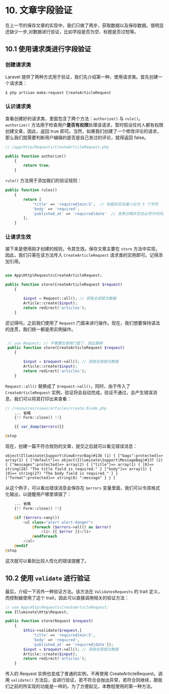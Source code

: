 # 10. 文章字段验证

在上一节的保存文章的实现中，我们只做了两步，获取数据以及保存数据。很明显还缺少一步,对数据进行验证，比如字段是否为空、标题是否过短等。

## 10.1 使用请求类进行字段验证

### 创建请求类

Laravel 提供了两种方式用于验证，我们先介绍第一种，使用请求类。首先创建一个请求类：

```sh
$ php artisan make:request CreateArticleRequest
```

### 认识请求类

查看创建好的请求类，里面包含了两个方法：`authorize()` 与 `rule()`。`authorize()` 方法用于检查用户**是否有权限**处理该请求，暂时假设任何人都有权限创建文章，因此，返回 true 即可。当然，如果我们创建了一个修改评论的请求，那么我们就需要判断用户编辑的是否是自己发过的评论，就得返回 false。

```php
// /app/Http/Requests/CreateArticleRequest.php

public function authorize()
	{
		return true;
	}
```

`rule()` 方法用于添加我们的验证规则：

```php
public function rules()
	{
		return [
			'title' => 'required|min:5',  // 标题非空且最小应为 5 个字符
			'body' => 'required',
			'published_at' => 'required|date'  // 发表日期非空且必须为时间类型
		];
	}
```

### 让请求生效

接下来是使用刚才创建的规则，令其生效。保存文章主要在 `store` 方法中实现，因此，我们只需在该方法传入 `CreateArticleRequest` 请求类的实例即可。记得添加引用。

```php

use App\Http\Requests\CreateArticleRequest;

public function store(CreateArticleRequest $request)
    {

        $input = Request::all(); // 获取全部提交数据
        Article::create($input);
        return redirect('articles'); 
    }
```

还记得吗，之前我们使用了 `Request` 门面来进行操作。现在，我们想要保持语法的连贯，我们统一都是用实例操作。

```php

 // use Request; // 不需要在使用门面了，因此删掉
 public function store(CreateArticleRequest $request)
    {

        $input = $request->all(); // 获取全部提交数据
        Article::create($input);
        return redirect('articles'); 
    }
```

`Request::all()` 替换成了 `$request->all()`，同时，由于传入了 `CreateArticleRequest` 实例，验证将会自动完成。验证不通过，会产生错误消息，我们可以将其打印出来查看：


```php
// /resources/views/articles/create.blade.php
	... 省略
    {!! Form::close() !!}

    {{ var_dump($errors)}}

@stop
```

现在，创建一篇不符合规则的文章，提交之后就可以看见错误消息：

```
object(Illuminate\Support\ViewErrorBag)#136 (1) { ["bags":protected]=> array(1) { ["default"]=> object(Illuminate\Support\MessageBag)#137 (2) { ["messages":protected]=> array(2) { ["title"]=> array(1) { [0]=> string(28) "The title field is required." } ["body"]=> array(1) { [0]=> string(27) "The body field is required." } } ["format":protected]=> string(8) ":message" } } }
```
从这个例子，可以看出错误消息会保存在 `$errors` 变量里面，我们可以令其格式化输出，以提醒用户哪里填错了：

```php
    ... 省略
    {!! Form::close() !!}

    @if ($errors->any())
        <ul class="alert alert-danger">
            @foreach ($errors->all() as $error)
                <li> {{ $error }}</li>
            @endforeach
        </ul>
    @endif
@stop
```
这次就可以看到比较人性化的错误提醒了。


## 10.2 使用 `validate` 进行验证

最后，介绍一下另外一种验证方法。该方法在 `ValidatesRequests` 的 trait 定义，而控制器使用了这个 trait，因此可以直接调用相关的验证方法：

```php
// use App\Http\Requests\CreateArticleRequest;
use Illuminate\Http\Request;

public function store(Request $request)
    {
    	$this->validate($request,[
    		'title' => 'required|min:5',  
			'body' => 'required',
			'published_at' => 'required|date']);
        $input = $request->all(); // 获取全部提交数据
        Article::create($input);
        return redirect('articles'); 
    }
```

传入的 Request 实例也变成了普通的实例，不再使用 CreateArticleRequest。调用 `validate()` 方法后，会进行验证，若不符合会抛出异常，若符合则继续，跟我们之前的所实现的功能是一样的。为了方便起见，本教程使用的第一种方法。